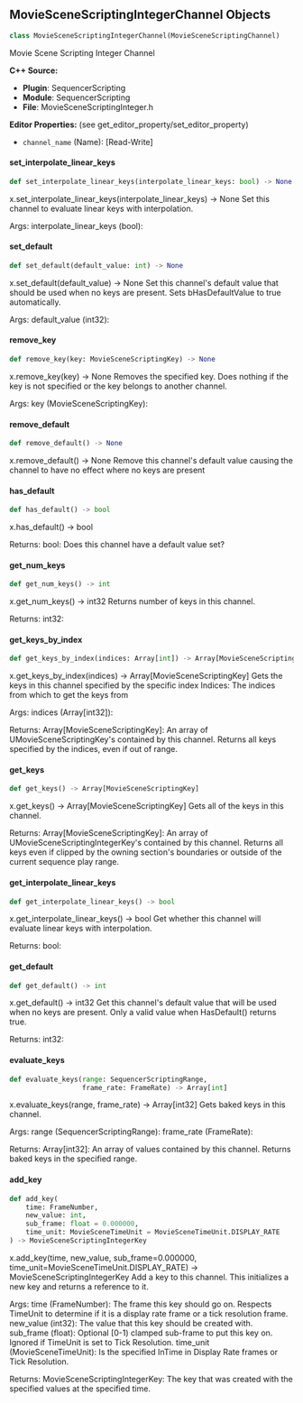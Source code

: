 ## MovieSceneScriptingIntegerChannel Objects

```python
class MovieSceneScriptingIntegerChannel(MovieSceneScriptingChannel)
```

Movie Scene Scripting Integer Channel

**C++ Source:**

- **Plugin**: SequencerScripting
- **Module**: SequencerScripting
- **File**: MovieSceneScriptingInteger.h

**Editor Properties:** (see get_editor_property/set_editor_property)

- ``channel_name`` (Name):  [Read-Write]

<a id="unreal.MovieSceneScriptingIntegerChannel.set_interpolate_linear_keys"></a>

#### set_interpolate_linear_keys

```python
def set_interpolate_linear_keys(interpolate_linear_keys: bool) -> None
```

x.set_interpolate_linear_keys(interpolate_linear_keys) -> None
Set this channel to evaluate linear keys with interpolation.

Args:
    interpolate_linear_keys (bool):

<a id="unreal.MovieSceneScriptingIntegerChannel.set_default"></a>

#### set_default

```python
def set_default(default_value: int) -> None
```

x.set_default(default_value) -> None
Set this channel's default value that should be used when no keys are present.
Sets bHasDefaultValue to true automatically.

Args:
    default_value (int32):

<a id="unreal.MovieSceneScriptingIntegerChannel.remove_key"></a>

#### remove_key

```python
def remove_key(key: MovieSceneScriptingKey) -> None
```

x.remove_key(key) -> None
Removes the specified key. Does nothing if the key is not specified or the key belongs to another channel.

Args:
    key (MovieSceneScriptingKey):

<a id="unreal.MovieSceneScriptingIntegerChannel.remove_default"></a>

#### remove_default

```python
def remove_default() -> None
```

x.remove_default() -> None
Remove this channel's default value causing the channel to have no effect where no keys are present

<a id="unreal.MovieSceneScriptingIntegerChannel.has_default"></a>

#### has_default

```python
def has_default() -> bool
```

x.has_default() -> bool


Returns:
    bool: Does this channel have a default value set?

<a id="unreal.MovieSceneScriptingIntegerChannel.get_num_keys"></a>

#### get_num_keys

```python
def get_num_keys() -> int
```

x.get_num_keys() -> int32
Returns number of keys in this channel.

Returns:
    int32:

<a id="unreal.MovieSceneScriptingIntegerChannel.get_keys_by_index"></a>

#### get_keys_by_index

```python
def get_keys_by_index(indices: Array[int]) -> Array[MovieSceneScriptingKey]
```

x.get_keys_by_index(indices) -> Array[MovieSceneScriptingKey]
Gets the keys in this channel specified by the specific index
Indices: The indices from which to get the keys from

Args:
    indices (Array[int32]): 

Returns:
    Array[MovieSceneScriptingKey]: An array of UMovieSceneScriptingKey's contained by this channel. Returns all keys specified by the indices, even if out of range.

<a id="unreal.MovieSceneScriptingIntegerChannel.get_keys"></a>

#### get_keys

```python
def get_keys() -> Array[MovieSceneScriptingKey]
```

x.get_keys() -> Array[MovieSceneScriptingKey]
Gets all of the keys in this channel.

Returns:
    Array[MovieSceneScriptingKey]: An array of UMovieSceneScriptingIntegerKey's contained by this channel. Returns all keys even if clipped by the owning section's boundaries or outside of the current sequence play range.

<a id="unreal.MovieSceneScriptingIntegerChannel.get_interpolate_linear_keys"></a>

#### get_interpolate_linear_keys

```python
def get_interpolate_linear_keys() -> bool
```

x.get_interpolate_linear_keys() -> bool
Get whether this channel will evaluate linear keys with interpolation.

Returns:
    bool:

<a id="unreal.MovieSceneScriptingIntegerChannel.get_default"></a>

#### get_default

```python
def get_default() -> int
```

x.get_default() -> int32
Get this channel's default value that will be used when no keys are present. Only a valid
value when HasDefault() returns true.

Returns:
    int32:

<a id="unreal.MovieSceneScriptingIntegerChannel.evaluate_keys"></a>

#### evaluate_keys

```python
def evaluate_keys(range: SequencerScriptingRange,
                  frame_rate: FrameRate) -> Array[int]
```

x.evaluate_keys(range, frame_rate) -> Array[int32]
Gets baked keys in this channel.

Args:
    range (SequencerScriptingRange): 
    frame_rate (FrameRate): 

Returns:
    Array[int32]: An array of values contained by this channel. Returns baked keys in the specified range.

<a id="unreal.MovieSceneScriptingIntegerChannel.add_key"></a>

#### add_key

```python
def add_key(
    time: FrameNumber,
    new_value: int,
    sub_frame: float = 0.000000,
    time_unit: MovieSceneTimeUnit = MovieSceneTimeUnit.DISPLAY_RATE
) -> MovieSceneScriptingIntegerKey
```

x.add_key(time, new_value, sub_frame=0.000000, time_unit=MovieSceneTimeUnit.DISPLAY_RATE) -> MovieSceneScriptingIntegerKey
Add a key to this channel. This initializes a new key and returns a reference to it.

Args:
    time (FrameNumber): The frame this key should go on. Respects TimeUnit to determine if it is a display rate frame or a tick resolution frame.
    new_value (int32): The value that this key should be created with.
    sub_frame (float): Optional [0-1) clamped sub-frame to put this key on. Ignored if TimeUnit is set to Tick Resolution.
    time_unit (MovieSceneTimeUnit): Is the specified InTime in Display Rate frames or Tick Resolution.

Returns:
    MovieSceneScriptingIntegerKey: The key that was created with the specified values at the specified time.

<a id="unreal.MovieSceneScriptingObjectPathKey"></a>